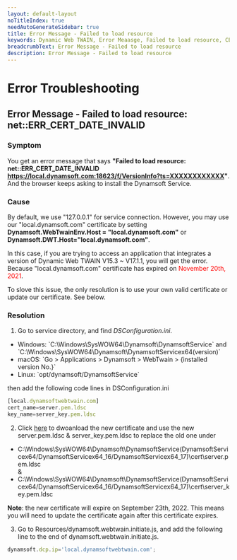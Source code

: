 ```yaml
---
layout: default-layout
noTitleIndex: true
needAutoGenerateSidebar: true
title: Error Message - Failed to load resource
keywords: Dynamic Web TWAIN, Error Meaasge, Failed to load resource, CERT INVALID
breadcrumbText: Error Message - Failed to load resource
description: Error Message - Failed to load resource
---
```


# Error Troubleshooting

## Error Message - Failed to load resource: net::ERR_CERT_DATE_INVALID

### Symptom 

You get an error message that says **"Failed to load resource: net::ERR_CERT_DATE_INVALID https://local.dynamsoft.com:18623/f/VersionInfo?ts=XXXXXXXXXXXX"**. And the browser keeps asking to install the Dynamsoft Service. 

### Cause 

By default, we use "127.0.0.1" for service connection. However, you may use our "local.dynamsoft.com" certificate by setting **Dynamsoft.WebTwainEnv.Host = "local.dynamsoft.com"** or **Dynamsoft.DWT.Host="local.dynamsoft.com"**. 

In this case, if you are trying to access an application that integrates a version of Dynamic Web TWAIN V15.3 ~ V17.1.1, you will get the error. Because "local.dynamsoft.com" certificate has expired on <font color=red>November 20th, 2021</font>. 

To slove this issue, the only resolution is to use your own valid certificate or update our certificate. See below.

### Resolution 

 1) Go to service directory, and find _DSConfiguration.ini_.  
<ul>
   <li>Windows: `C:\Windows\SysWOW64\Dynamsoft\DynamsoftService` and `C:\Windows\SysWOW64\Dynamsoft\DynamsoftServicex64(version)`</li>   
   <li>macOS: `Go > Applications > Dynamsoft > WebTwain > {installed version No.}`</li>   
   <li>Linux: `opt/dynamsoft/DynamsoftService`</li>
</ul>   
   
 then add the following code lines in DSConfiguration.ini  

```javascript
[local.dynamsoftwebtwain.com]  
cert_name=server.pem.ldsc  
key_name=server_key.pem.ldsc  
```

 2) Click <a href="https://tst.dynamsoft.com/public/download/dwt/newcert/newcert.zip" target="_blank">here</a> to dwoanload the new certificate and use the new server.pem.ldsc & server_key.pem.ldsc to replace the old one under   

<ul>
<li>C:\Windows\SysWOW64\Dynamsoft\DynamsoftService(DynamsoftServicex64/DynamsoftServicex64_16/DynamsoftServicex64_17)\cert\server.pem.ldsc </li> 
 &
 <li>C:\Windows\SysWOW64\Dynamsoft\DynamsoftService(DynamsoftServicex64/DynamsoftServicex64_16/DynamsoftServicex64_17)\cert\server_key.pem.ldsc</li>
</ul>

**Note**: the new certificate will expire on September 23th, 2022. This means you will need to update the certificate again after this certificate expires.
<br>

 3) Go to Resources/dynamsoft.webtwain.initiate.js, and add the following line to the end of dynamsoft.webtwain.initiate.js. 
   ```javascript 
   dynamsoft.dcp.ip='local.dynamsoftwebtwain.com';  
   ```

